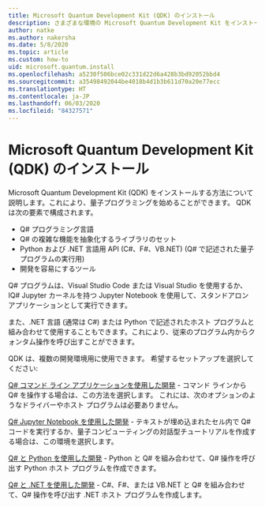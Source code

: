 ```yaml
---
title: Microsoft Quantum Development Kit (QDK) のインストール
description: さまざまな環境の Microsoft Quantum Development Kit をインストールする方法。
author: natke
ms.author: nakersha
ms.date: 5/8/2020
ms.topic: article
ms.custom: how-to
uid: microsoft.quantum.install
ms.openlocfilehash: a5230f506bce02c331d22d6a428b3bd92052bbd4
ms.sourcegitcommit: a35498492044be4018b4d1b3b611d70a20e77ecc
ms.translationtype: HT
ms.contentlocale: ja-JP
ms.lasthandoff: 06/03/2020
ms.locfileid: "84327571"
---
```

# <a name="install-the-microsoft-quantum-development-kit-qdk"></a>Microsoft Quantum Development Kit (QDK) のインストール

Microsoft Quantum Development Kit (QDK) をインストールする方法について説明します。これにより、量子プログラミングを始めることができます。 QDK は次の要素で構成されます。

- Q# プログラミング言語
- Q# の複雑な機能を抽象化するライブラリのセット
- Python および .NET 言語用 API (C#、F#、VB.NET) (Q# で記述された量子プログラムの実行用)
- 開発を容易にするツール

Q# プログラムは、Visual Studio Code または Visual Studio を使用するか、IQ# Jupyter カーネルを持つ Jupyter Notebook を使用して、スタンドアロン アプリケーションとして実行できます。

また、.NET 言語 (通常は C#) または Python で記述されたホスト プログラムと組み合わせて使用することもできます。これにより、従来のプログラム内からクォンタム操作を呼び出すことができます。

QDK は、複数の開発環境用に使用できます。 希望するセットアップを選択してください:

[Q# コマンド ライン アプリケーションを使用した開発](xref:microsoft.quantum.install.standalone) - コマンド ラインから Q# を操作する場合は、この方法を選択します。 これには、次のオプションのようなドライバーやホスト プログラムは必要ありません。

[Q# Jupyter Notebook を使用した開発](xref:microsoft.quantum.install.jupyter) - テキストが埋め込まれたセル内で Q# コードを実行するか、量子コンピューティングの対話型チュートリアルを作成する場合は、この環境を選択します。 

[Q# と Python を使用した開発](xref:microsoft.quantum.install.python) - Python と Q# を組み合わせて、Q# 操作を呼び出す Python ホスト プログラムを作成できます。

[Q# と .NET を使用した開発](xref:microsoft.quantum.install.cs) - C#、F#、または VB.NET と Q# を組み合わせて、Q# 操作を呼び出す .NET ホスト プログラムを作成します。
